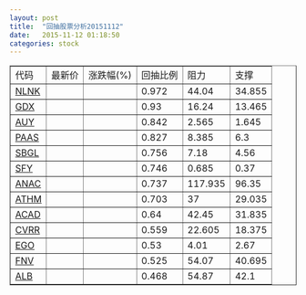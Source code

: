 ```yaml
---
layout: post
title:  "回抽股票分析20151112"
date:   2015-11-12 01:18:50
categories: stock
---
```

<script type="text/javascript">
var stockList = []
stockList.push('gb_nlnk');
stockList.push('gb_gdx');
stockList.push('gb_auy');
stockList.push('gb_paas');
stockList.push('gb_sbgl');
stockList.push('gb_sfy');
stockList.push('gb_anac');
stockList.push('gb_athm');
stockList.push('gb_acad');
stockList.push('gb_cvrr');
stockList.push('gb_ego');
stockList.push('gb_fnv');
stockList.push('gb_alb');
</script>
<table border="1">
 <tr>
 <td>代码</td>
 <td>最新价</td>
 <td>涨跌幅(%)</td>
 <td>回抽比例</td>
 <td>阻力</td>
 <td>支撑</td>
</tr>
  <tr id="nlnk">
  <td><a href="http://stock.finance.sina.com.cn/usstock/quotes/NLNK.html" target="_blank">NLNK</a></td><td></td><td></td><td>0.972</td><td>44.04</td><td>34.855</td></tr>
  <tr id="gdx">
  <td><a href="http://stock.finance.sina.com.cn/usstock/quotes/GDX.html" target="_blank">GDX</a></td><td></td><td></td><td>0.93</td><td>16.24</td><td>13.465</td></tr>
  <tr id="auy">
  <td><a href="http://stock.finance.sina.com.cn/usstock/quotes/AUY.html" target="_blank">AUY</a></td><td></td><td></td><td>0.842</td><td>2.565</td><td>1.645</td></tr>
  <tr id="paas">
  <td><a href="http://stock.finance.sina.com.cn/usstock/quotes/PAAS.html" target="_blank">PAAS</a></td><td></td><td></td><td>0.827</td><td>8.385</td><td>6.3</td></tr>
  <tr id="sbgl">
  <td><a href="http://stock.finance.sina.com.cn/usstock/quotes/SBGL.html" target="_blank">SBGL</a></td><td></td><td></td><td>0.756</td><td>7.18</td><td>4.56</td></tr>
  <tr id="sfy">
  <td><a href="http://stock.finance.sina.com.cn/usstock/quotes/SFY.html" target="_blank">SFY</a></td><td></td><td></td><td>0.746</td><td>0.685</td><td>0.37</td></tr>
  <tr id="anac">
  <td><a href="http://stock.finance.sina.com.cn/usstock/quotes/ANAC.html" target="_blank">ANAC</a></td><td></td><td></td><td>0.737</td><td>117.935</td><td>96.35</td></tr>
  <tr id="athm">
  <td><a href="http://stock.finance.sina.com.cn/usstock/quotes/ATHM.html" target="_blank">ATHM</a></td><td></td><td></td><td>0.703</td><td>37</td><td>29.035</td></tr>
  <tr id="acad">
  <td><a href="http://stock.finance.sina.com.cn/usstock/quotes/ACAD.html" target="_blank">ACAD</a></td><td></td><td></td><td>0.64</td><td>42.45</td><td>31.835</td></tr>
  <tr id="cvrr">
  <td><a href="http://stock.finance.sina.com.cn/usstock/quotes/CVRR.html" target="_blank">CVRR</a></td><td></td><td></td><td>0.559</td><td>22.605</td><td>18.375</td></tr>
  <tr id="ego">
  <td><a href="http://stock.finance.sina.com.cn/usstock/quotes/EGO.html" target="_blank">EGO</a></td><td></td><td></td><td>0.53</td><td>4.01</td><td>2.67</td></tr>
  <tr id="fnv">
  <td><a href="http://stock.finance.sina.com.cn/usstock/quotes/FNV.html" target="_blank">FNV</a></td><td></td><td></td><td>0.525</td><td>54.07</td><td>40.695</td></tr>
  <tr id="alb">
  <td><a href="http://stock.finance.sina.com.cn/usstock/quotes/ALB.html" target="_blank">ALB</a></td><td></td><td></td><td>0.468</td><td>54.87</td><td>42.1</td></tr>
</table>
